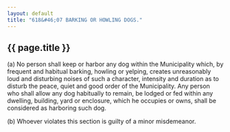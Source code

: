 ```yaml
---
layout: default 
title: "618&#46;07 BARKING OR HOWLING DOGS."
---
```


{{ page.title }}
----------------

​(a) No person shall keep or harbor any dog within the Municipality
which, by frequent and habitual barking, howling or yelping, creates
unreasonably loud and disturbing noises of such a character, intensity
and duration as to disturb the peace, quiet and good order of the
Municipality. Any person who shall allow any dog habitually to remain,
be lodged or fed within any dwelling, building, yard or enclosure, which
he occupies or owns, shall be considered as harboring such dog.

​(b) Whoever violates this section is guilty of a minor misdemeanor.
